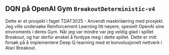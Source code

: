## DQN på OpenAI Gym `BreakoutDeterministic-v4`

Dette er et prosjekt i faget TDAT3025 - Anvendt maskinlæring med prosjekt. Jeg ville undersøke Reinforcement Learning litt nøyere, spesielt OpenAI sine enviroments i deres Gym. Når jeg var mindre var jeg veldig glad i spillet Breakout, og har derfor ønsket å fordype meg i dette spillet. Dette er mitt forsøk på å implementere Deep Q-learning med et konvolusjonelt nettverk i Atari Breakout. 
